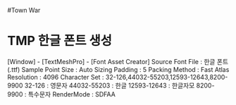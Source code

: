 #Town War

# TMP 한글 폰트 생성
[Window] - [TextMeshPro] - [Font Asset Creator]
Source Font File : 한글 폰트 (.ttf)
Sample Point Size : Auto Sizing
Padding : 5
Packing Method : Fast
Atlas Resolution : 4096
Character Set : 32-126,44032-55203,12593-12643,8200-9900
	32-126 : 영문자
	44032-55203 : 한글
	12593-12643 : 한글자모
	8200-9900 : 특수문자
RenderMode : SDFAA